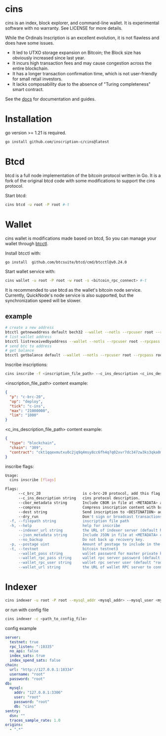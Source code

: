 # cins
cins is an index, block explorer, and command-line wallet. It is experimental software with no warranty. 
See LICENSE for more details.

While the Ordinals Inscription is an excellent evolution, it is not flawless and does have some issues.

- It led to UTXO storage expansion on Bitcoin; the Block size has obviously increased since last year.
- It incurs high transaction fees and may cause congestion across the entire blockchain.
- It has a longer transaction confirmation time, which is not user-friendly for small retail investors.
- It lacks composability due to the absence of "Turing completeness" smart contract.

See the [docs](https://docs.c-ins.com/) for documentation and guides.

# Installation

go version >= 1.21 is required.
```bash
go install github.com/inscription-c/cins@latest
```

# Btcd
btcd is a full node implementation of the bitcoin protocol written in Go. It is a fork of the original btcd code with some modifications to support the cins protocol.

Start btcd:
```bash
cins btcd -u root -P root #-t
```

# Wallet

cins wallet is modifications made based on btcd, So you can manage your wallet through [btcctl](https://github.com/btcsuite/btcd/tree/master/cmd/btcctl).

Install btcctl with:
```bash
go install  github.com/btcsuite/btcd/cmd/btcctl@v0.24.0
```

Start wallet service with:
```bash
cins wallet -u root -P root -w root -s <bitcoin_rpc_connect> #-t
```
It is recommended to use btcd as the wallet's bitcoin node service. Currently, QuickNode's node service is also supported, but the synchronization speed will be slower.

## example

```bash
# create a new address
btcctl getnewaddress default bech32 --wallet --notls --rpcuser root --rpcpass root #--testnet
# list wallet address
btcctl listreceivedbyaddress --wallet --notls --rpcuser root --rpcpass root #--testnet
# send btc to address 
# get balance
btcctl getbalance default --wallet --notls --rpcuser root --rpcpass root #--testnet
```

Inscribe inscriptions:
```bash
cins inscribe -f <inscription_file_path> --c_ins_description <c_ins_description_file_path> --dest <dest_owner_address> --indexer_url <cins_indexer_url> #-t
```

<inscription_file_path> content example:
```json
{
  "p": "c-brc-20",
  "op": "deploy",
  "tick": "c-ins",
  "max": "21000000",
  "lim": "1000"
}
```

<c_ins_description_file_path> content example:
```json
{
  "type": "blockchain",
  "chain": "309",
  "contract": "ckt1qqexmutxu0c2jq9q4msy8cc6fh4q7q02xvr7dc347zw3ks3qka0m6qggqupnqt6y5nu39j0704jvw770esjfdzulzsyqwqes9az2f7gje8l86ex8008ucfyk3w03gk2pfrr"
}
```

inscribe flags:
```bash
Usage:
  cins inscribe [flags]

Flags:
      --c_brc_20                   is c-brc-20 protocol, add this flag will auto check protocol content effectiveness
      --c_ins_description string   cins protocol description.
      --cbor_metadata string       Include CBOR in file at <METADATA> as inscription metadata
      --compress                   Compress inscription content with brotli.
      --dest string                Send inscription to <DESTINATION> address.
      --dry_run                    Don't sign or broadcast transactions.
  -f, --filepath string            inscription file path
  -h, --help                       help for inscribe
      --indexer_url string         the URL of indexer server (default http://localhost:8335, testnet: http://localhost:18335) (default "http://localhost:8335")
      --json_metadata string       Include JSON in file at <METADATA> converted to CBOR as inscription metadata  
      --no_backup                  Do not back up recovery key.
  -p, --postage uint               Amount of postage to include in the inscription. (default 10000)
  -t, --testnet                    bitcoin testnet3
      --wallet_pass string         wallet password for master private key (default "root")
      --wallet_rpc_pass string     wallet rpc server password (default "root")
      --wallet_rpc_user string     wallet rpc server user (default "root")
      --wallet_url string          the URL of wallet RPC server to connect to (default http://localhost:8332, testnet: localhost:18332) (default "localhost:8332")
```

# Indexer

```bash
cins indexer -u root -P root --mysql_addr <mysql_addr> --mysql_user <mysql_user> --mysql_pass <mysql_pass> --mysql_db <mysql_db> --chain_url <bitcoin_rpc_connect> #-t
```

or run with config file

```bash
cins indexer -c <path_to_config_file> 
```

config example
```yaml
server:
  testnet: true
  rpc_listen: ":18335"
  no_api: false
  index_sats: true
  index_spend_sats: false
chain:
  url: "http://127.0.0.1:18334"
  username: "root"
  password: "root"
db:
  mysql:
    addr: "127.0.0.1:3306"
    user: "root"
    password: "root"
    db: "cins"
sentry:
  dsn: ""
  traces_sample_rate: 1.0
origins:
  - ".*"
```
